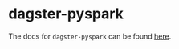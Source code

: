 # dagster-pyspark

The docs for `dagster-pyspark` can be found
[here](https://docs.dagster.io/_apidocs/libraries/dagster_pyspark).
